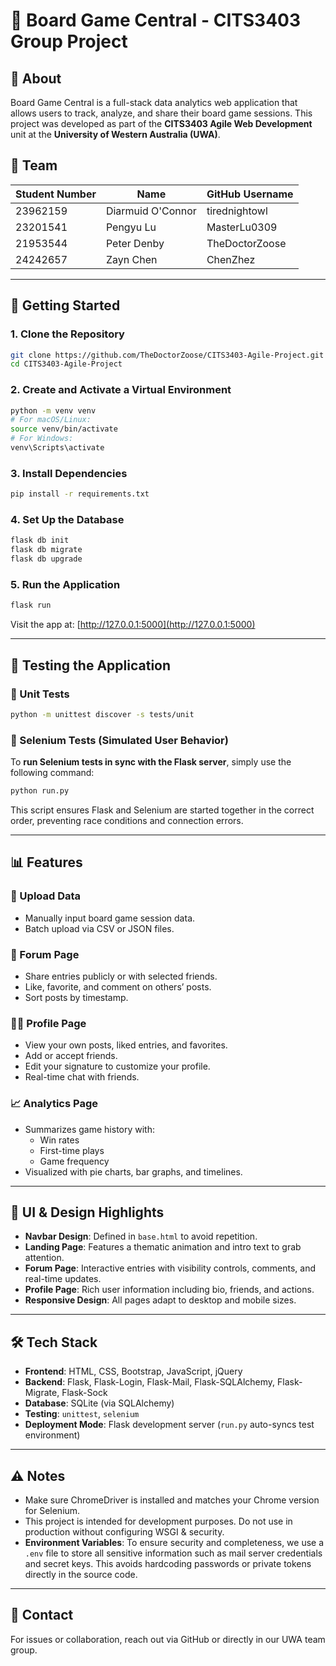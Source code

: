 # 🎲 Board Game Central - CITS3403 Group Project

## 🧩 About

Board Game Central is a full-stack data analytics web application that allows users to track, analyze, and share their board game sessions. This project was developed as part of the **CITS3403 Agile Web Development** unit at the **University of Western Australia (UWA)**.

## 👥 Team

| Student Number | Name              | GitHub Username |
| -------------- | ----------------- | --------------- |
| 23962159       | Diarmuid O'Connor | tirednightowl   |
| 23201541       | Pengyu Lu         | MasterLu0309    |
| 21953544       | Peter Denby       | TheDoctorZoose  |
| 24242657       | Zayn Chen         | ChenZhez        |

---

## 🚀 Getting Started

### 1. Clone the Repository

```bash
git clone https://github.com/TheDoctorZoose/CITS3403-Agile-Project.git
cd CITS3403-Agile-Project
```

### 2. Create and Activate a Virtual Environment

```bash
python -m venv venv
# For macOS/Linux:
source venv/bin/activate
# For Windows:
venv\Scripts\activate
```

### 3. Install Dependencies

```bash
pip install -r requirements.txt
```

### 4. Set Up the Database

```bash
flask db init
flask db migrate
flask db upgrade
```

### 5. Run the Application

```bash
flask run
```

Visit the app at: [http://127.0.0.1:5000](http://127.0.0.1:5000)

---

## 🧪 Testing the Application

### 🔹 Unit Tests

```bash
python -m unittest discover -s tests/unit
```

### 🔹 Selenium Tests (Simulated User Behavior)

To **run Selenium tests in sync with the Flask server**, simply use the following command:

```bash
python run.py
```

This script ensures Flask and Selenium are started together in the correct order, preventing race conditions and connection errors.

---

## 📊 Features

### 🔄 Upload Data
- Manually input board game session data.
- Batch upload via CSV or JSON files.

### 👥 Forum Page
- Share entries publicly or with selected friends.
- Like, favorite, and comment on others’ posts.
- Sort posts by timestamp.

### 🧑‍💼 Profile Page
- View your own posts, liked entries, and favorites.
- Add or accept friends.
- Edit your signature to customize your profile.
- Real-time chat with friends.

### 📈 Analytics Page
- Summarizes game history with:
  - Win rates
  - First-time plays
  - Game frequency
- Visualized with pie charts, bar graphs, and timelines.

---

## 🎨 UI & Design Highlights

- **Navbar Design**: Defined in `base.html` to avoid repetition.
- **Landing Page**: Features a thematic animation and intro text to grab attention.
- **Forum Page**: Interactive entries with visibility controls, comments, and real-time updates.
- **Profile Page**: Rich user information including bio, friends, and actions.
- **Responsive Design**: All pages adapt to desktop and mobile sizes.

---

## 🛠️ Tech Stack

- **Frontend**: HTML, CSS, Bootstrap, JavaScript, jQuery
- **Backend**: Flask, Flask-Login, Flask-Mail, Flask-SQLAlchemy, Flask-Migrate, Flask-Sock
- **Database**: SQLite (via SQLAlchemy)
- **Testing**: `unittest`, `selenium`
- **Deployment Mode**: Flask development server (`run.py` auto-syncs test environment)

---

## ⚠️ Notes

- Make sure ChromeDriver is installed and matches your Chrome version for Selenium.
- This project is intended for development purposes. Do not use in production without configuring WSGI & security.
- **Environment Variables**: To ensure security and completeness, we use a `.env` file to store all sensitive information such as mail server credentials and secret keys. This avoids hardcoding passwords or private tokens directly in the source code.

---

## 📧 Contact

For issues or collaboration, reach out via GitHub or directly in our UWA team group.
